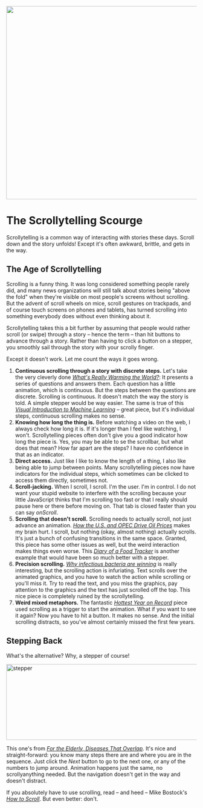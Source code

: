 <p align="center"><img src="https://media.eagereyes.org/wp-content/uploads/2016/05/scrollytelling-teaser.png" width="825" height="510" /></p>

# The Scrollytelling Scourge

Scrollytelling is a common way of interacting with stories these days. Scroll down and the story unfolds! Except it's often awkward, brittle, and gets in the way.

## The Age of Scrollytelling

Scrolling is a funny thing. It was long considered something people rarely did, and many news organizations will still talk about stories being "above the fold" when they're visible on most people's screens without scrolling. But the advent of scroll wheels on mice, scroll gestures on trackpads, and of course touch screens on phones and tablets, has turned scrolling into something everybody does without even thinking about it.

Scrollytelling takes this a bit further by assuming that people would rather scroll (or swipe) through a story – hence the term – than hit buttons to advance through a story. Rather than having to click a button on a stepper, you smoothly sail through the story with your scrolly finger.

Except it doesn't work. Let me count the ways it goes wrong.

<ol>
    <li><strong>Continuous scrolling through a story with discrete steps.</strong> Let's take the very cleverly done <em><a href="http://www.bloomberg.com/graphics/2015-whats-warming-the-world/">What's Really Warming the World?</a></em>: It presents a series of questions and answers them. Each question has a little animation, which is continuous. But the steps between the questions are discrete. Scrolling is continuous. It doesn't match the way the story is told. A simple stepper would be way easier. The same is true of this <em><a href="http://www.r2d3.us/visual-intro-to-machine-learning-part-1/">Visual Introduction to Machine Learning</a></em> – great piece, but it's individual steps, continuous scrolling makes no sense.</li>
    <li><strong>Knowing how long the thing is.</strong> Before watching a video on the web, I always check how long it is. If it's longer than I feel like watching, I won't. Scrollytelling pieces often don't give you a good indicator how long the piece is. Yes, you may be able to se the scrollbar, but what does that mean? How far apart are the steps? I have no confidence in that as an indicator.</li>
    <li><strong>Direct access.</strong> Just like I like to know the length of a thing, I also like being able to jump between points. Many scrollytelling pieces now have indicators for the individual steps, which sometimes can be clicked to access them directly, sometimes not.</li>
    <li><strong>Scroll-jacking.</strong> When I scroll, I scroll. I'm the user. I'm in control. I do not want your stupid website to interfere with the scrolling because your little JavaScript thinks that I'm scrolling too fast or that I really should pause here or there before moving on. That tab is closed faster than you can say <em>onScroll</em>.</li>
    <li><strong>Scrolling that doesn't scroll.</strong> Scrolling needs to actually scroll, not just advance an animation. <em><a href="http://www.nytimes.com/interactive/2015/09/30/business/how-the-us-and-opec-drive-oil-prices.html">How the U.S. and OPEC Drive Oil Prices</a></em> makes my brain hurt. I scroll, but nothing (okay, almost nothing) actually scrolls. It's just a bunch of confusing transitions in the same space. Granted, this piece has some other issues as well, but the weird interaction makes things even worse. This <em><a href="http://www.nytimes.com/interactive/2015/11/17/health/wiredwell-food-diary-super-tracker.html">Diary of a Food Tracker</a></em> is another example that would have been so much better with a stepper.</li>
    <li><strong>Precision scrolling.</strong> <em><a href="http://qz.com/576057/why-infectious-bacteria-are-winning/">Why infectious bacteria are winning</a></em> is really interesting, but the scrolling action is infuriating. Text scrolls over the animated graphics, and you have to watch the action while scrolling or you'll miss it. Try to read the text, and you miss the graphics, pay attention to the graphics and the text has just scrolled off the top. This nice piece is completely ruined by the scrollytelling.</li>
    <li><strong>Weird mixed metaphors.</strong> The fantastic <em><a href="http://www.bloomberg.com/graphics/hottest-year-on-record/">Hottest Year on Record</a></em> piece used scrolling as a trigger to start the animation. What if you want to see it again? Now you have to hit a button. It makes no sense. And the initial scrolling distracts, so you've almost certainly missed the first few years.</li>
</ol>

## Stepping Back

What's the alternative? Why, a stepper of course!

<img class="aligncenter size-full wp-image-9285" src="https://media.eagereyes.org/wp-content/uploads/2016/05/stepper.png" alt="stepper" width="1320" height="200" />

This one's from <em><a href="http://www.nytimes.com/interactive/2013/04/16/science/disease-overlap-in-elderly.html">For the Elderly, Diseases That Overlap</a></em>. It's nice and straight-forward: you know many steps there are and where you are in the sequence. Just click the <em>Next</em> button to go to the next one, or any of the numbers to jump around. Animation happens just the same, no scrollyanything needed. But the navigation doesn't get in the way and doesn't distract.

If you absolutely have to use scrolling, read – and heed – Mike Bostock's <em><a href="https://bost.ocks.org/mike/scroll/">How to Scroll</a></em>. But even better: don't.
